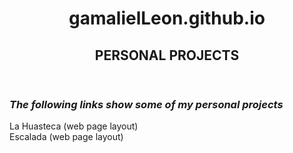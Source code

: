 
<html lang="en">

<head>
    <meta charset="UTF-8">
    <meta name="viewport" content="width=device-width, initial-scale=1.0">
</head>

<body>
  <header>
    <h1>gamalielLeon.github.io</h1>
    <h2>PERSONAL PROJECTS</h2>
    <p> </p>
  </header>
  
  <div>
    <h3><i>The following links show some of my personal projects</i></h3>
  </div>
  
  <div>
    <a href="https://gamalielleon.github.io/web-design/LaHuasteca/index.html" target="_blank" style="text-decoration:none">La Huasteca (web page layout)</a>
  </div>

  <div>
    <a href="https://gamalielleon.github.io/web-design/Escalada/index.html" target="_blank" style="text-decoration:none">Escalada (web page layout)</a>
  </div>
</body>
  
</html>



